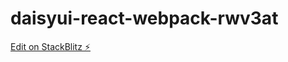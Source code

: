 # daisyui-react-webpack-rwv3at

[Edit on StackBlitz ⚡️](https://stackblitz.com/edit/daisyui-react-webpack-rwv3at)